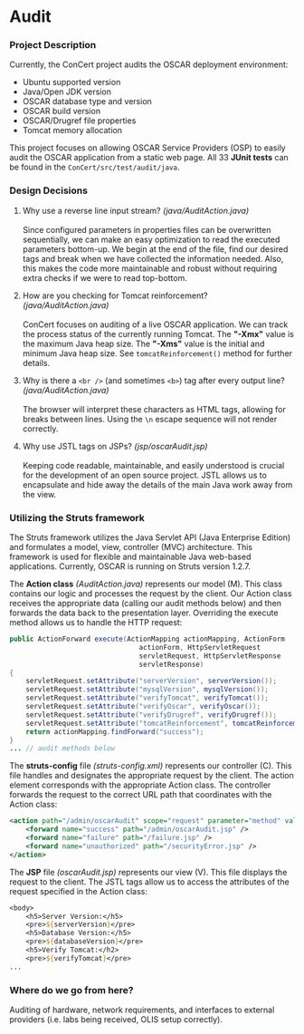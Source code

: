 # Audit
### Project Description
Currently, the ConCert project audits the OSCAR deployment environment:
* Ubuntu supported version
* Java/Open JDK version
* OSCAR database type and version
* OSCAR build version
* OSCAR/Drugref file properties
* Tomcat memory allocation

This project focuses on allowing OSCAR Service Providers (OSP) to easily audit the OSCAR application from a static web page. All 33 **JUnit tests** can be found in the `ConCert/src/test/audit/java`.

### Design Decisions
1. Why use a reverse line input stream? *(java/AuditAction.java)*<br><br> 
Since configured parameters in properties files can be overwritten sequentially, we can make an easy optimization to read the executed parameters bottom-up. We begin at the end of the file, find our desired tags and break when we have collected the information needed. Also, this makes the code more maintainable and robust without requiring extra checks if we were to read top-bottom.

2. How are you checking for Tomcat reinforcement? *(java/AuditAction.java)*<br><br> 
ConCert focuses on auditing of a live OSCAR application. We can track the process status of the currently running Tomcat. The **"-Xmx"** value is the maximum Java heap size. The **"-Xms"** value is the initial and minimum Java heap size. See ```tomcatReinforcement()``` method for further details.

3. Why is there a ```<br />``` (and sometimes ```<b>```) tag after every output line? *(java/AuditAction.java)*<br><br> 
The browser will interpret these characters as HTML tags, allowing for breaks between lines. Using the ```\n``` escape sequence will not render correctly.

4. Why use JSTL tags on JSPs? *(jsp/oscarAudit.jsp)*<br><br> 
Keeping code readable, maintainable, and easily understood is crucial for the development of an open source project. JSTL allows us to encapsulate and hide away the details of the main Java work away from the view.

### Utilizing the Struts framework
The Struts framework utilizes the Java Servlet API (Java Enterprise Edition) and formulates a model, view, controller (MVC) architecture. This framework is used for flexible and maintainable Java web-based applications. Currently, OSCAR is running on Struts version 1.2.7.

The **Action class** *(AuditAction.java)* represents our model (M). This class contains our logic and processes the request by the client. Our Action class receives the appropriate data (calling our audit methods below) and then forwards the data back to the presentation layer. Overriding the execute method allows us to handle the HTTP request:
```java
public ActionForward execute(ActionMapping actionMapping, ActionForm 
                                actionForm, HttpServletRequest 
                                servletRequest, HttpServletResponse 
                                servletResponse) 
{
    servletRequest.setAttribute("serverVersion", serverVersion());
    servletRequest.setAttribute("mysqlVersion", mysqlVersion());
    servletRequest.setAttribute("verifyTomcat", verifyTomcat());
    servletRequest.setAttribute("verifyOscar", verifyOscar());
    servletRequest.setAttribute("verifyDrugref", verifyDrugref());
    servletRequest.setAttribute("tomcatReinforcement", tomcatReinforcement());
    return actionMapping.findForward("success");
}
... // audit methods below
```

The **struts-config** file *(struts-config.xml)* represents our controller (C). This file handles and designates the appropriate request by the client. The action element corresponds with the appropriate Action class. The controller forwards the request to the correct URL path that coordinates with the Action class:
```xml
<action path="/admin/oscarAudit" scope="request" parameter="method" validate="false" type="oscar.util.Audit">
    <forward name="success" path="/admin/oscarAudit.jsp" />
    <forward name="failure" path="/failure.jsp" />
    <forward name="unauthorized" path="/securityError.jsp" />
</action>
```

The **JSP** file *(oscarAudit.jsp)* represents our view (V). This file displays the request to the client. The JSTL tags allow us to access the attributes of the request specified in the Action class:
```jsp
<body>
    <h5>Server Version:</h5>
    <pre>${serverVersion}</pre>
    <h5>Database Version:</h5>
    <pre>${databaseVersion}</pre>
    <h5>Verify Tomcat:</h2>
    <pre>${verifyTomcat}</pre>
...
```
### Where do we go from here?
Auditing of hardware, network requirements, and interfaces to external providers (i.e. labs being received, OLIS setup correctly).
